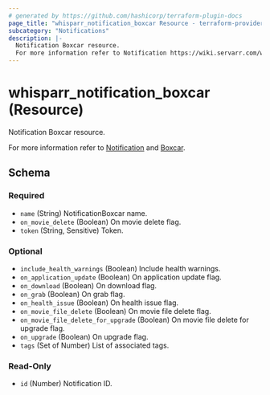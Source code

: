```yaml
---
# generated by https://github.com/hashicorp/terraform-plugin-docs
page_title: "whisparr_notification_boxcar Resource - terraform-provider-whisparr"
subcategory: "Notifications"
description: |-
  Notification Boxcar resource.
  For more information refer to Notification https://wiki.servarr.com/whisparr/settings#connect and Boxcar https://wiki.servarr.com/whisparr/supported#boxcar.
---
```


# whisparr_notification_boxcar (Resource)

<!-- subcategory:Notifications -->Notification Boxcar resource.
For more information refer to [Notification](https://wiki.servarr.com/whisparr/settings#connect) and [Boxcar](https://wiki.servarr.com/whisparr/supported#boxcar).



<!-- schema generated by tfplugindocs -->
## Schema

### Required

- `name` (String) NotificationBoxcar name.
- `on_movie_delete` (Boolean) On movie delete flag.
- `token` (String, Sensitive) Token.

### Optional

- `include_health_warnings` (Boolean) Include health warnings.
- `on_application_update` (Boolean) On application update flag.
- `on_download` (Boolean) On download flag.
- `on_grab` (Boolean) On grab flag.
- `on_health_issue` (Boolean) On health issue flag.
- `on_movie_file_delete` (Boolean) On movie file delete flag.
- `on_movie_file_delete_for_upgrade` (Boolean) On movie file delete for upgrade flag.
- `on_upgrade` (Boolean) On upgrade flag.
- `tags` (Set of Number) List of associated tags.

### Read-Only

- `id` (Number) Notification ID.


